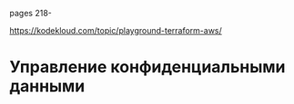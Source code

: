 pages 218-

https://kodekloud.com/topic/playground-terraform-aws/

# Управление конфиденциальными данными